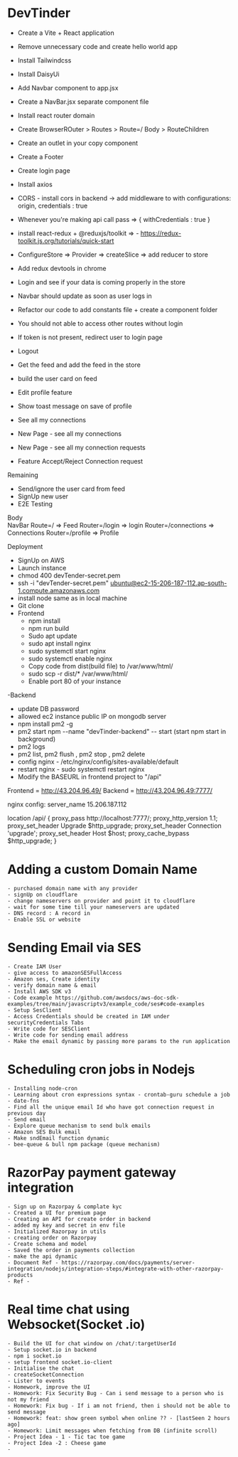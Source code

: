 # DevTinder


- Create a Vite + React application
- Remove unnecessary code and create hello world app
- Install Tailwindcss
- Install DaisyUi 
- Add Navbar component to app.jsx
- Create a NavBar.jsx separate component file
- Install react router domain
- Create BrowserROuter > Routes > Route=/ Body > RouteChildren
- Create an outlet in your copy component
- Create a Footer
- Create login page
- Install axios
- CORS - install cors in backend -> add middleware to with configurations: origin, credentials : true
- Whenever you're making api call pass => { withCredentials : true }
- install react-redux + @reduxjs/toolkit => - https://redux-toolkit.js.org/tutorials/quick-start
- ConfigureStore => Provider => createSlice => add reducer to store
- Add redux devtools in chrome
- Login and see if your data is coming properly in the store
- Navbar should update as soon as user logs in
- Refactor our code to add constants file + create a component folder

- You should not able to access other routes without login
- If token is not present, redirect user to login page
- Logout
- Get the feed and add the feed in the store
- build the user card on feed
- Edit profile feature
- Show toast message on save of profile
- See all my connections
- New Page - see all my connections
- New Page - see all my connection requests
- Feature Accept/Reject Connection request

Remaining 
- Send/ignore the user card from feed
- SignUp new user
- E2E  Testing

Body    
    NavBar
    Route=/ => Feed
    Router=/login => login
    Router=/connections => Connections
    Router=/profile => Profile



Deployment

- SignUp on AWS
- Launch instance
- chmod 400 devTender-secret.pem
- ssh -i "devTender-secret.pem" ubuntu@ec2-15-206-187-112.ap-south-1.compute.amazonaws.com
- install node same as in local machine
- Git clone
- Frontend
  - npm install 
  - npm run build
  - Sudo apt update
  - sudo apt install nginx
  - sudo systemctl start nginx
  - sudo systemctl enable nginx
  - Copy code from dist(build file) to /var/www/html/ 
  - sudo scp -r dist/* /var/www/html/
  - Enable port 80 of your instance

-Backend
- update DB password
- allowed ec2 instance public IP on mongodb server 
- npm install pm2 -g
- pm2 start npm --name "devTinder-backend" -- start   (start npm start in background)
- pm2 logs
- pm2 list, pm2 flush <name>, pm2 stop <name>, pm2 delete <name>
- config nginx - /etc/nginx/config/sites-available/default
- restart nginx - sudo systemctl restart nginx
- Modify the BASEURL in frontend project to "/api"

Frontend = http://43.204.96.49/
Backend = http://43.204.96.49:7777/


nginx config: 
server_name 15.206.187.112

location /api/ {
        proxy_pass http://localhost:7777/;
        proxy_http_version 1.1;
        proxy_set_header Upgrade $http_upgrade;
        proxy_set_header Connection 'upgrade';
        proxy_set_header Host $host;
        proxy_cache_bypass $http_upgrade;
    }



# Adding a custom Domain Name

    - purchased domain name with any provider
    - signUp on cloudflare
    - change nameservers on provider and point it to cloudflare
    - wait for some time till your nameservers are updated
    - DNS record : A record in 
    - Enable SSL or website

# Sending Email via SES
    - Create IAM User
    - give access to amazonSESFullAccess
    - Amazon ses, Create identity 
    - verify domain name & email
    - Install AWS SDK v3
    - Code example https://github.com/awsdocs/aws-doc-sdk-examples/tree/main/javascriptv3/example_code/ses#code-examples
    - Setup SesClient
    - Access Credentials should be created in IAM under securityCredentials Tabs
    - Write code for SESClient
    - Write code for sending email address
    - Make the email dynamic by passing more params to the run application

# Scheduling cron jobs in Nodejs
    - Installing node-cron
    - Learning about cron expressions syntax - crontab-guru schedule a job
    - date-fns
    - Find all the unique email Id who have got connection request in previous day
    - Send email
    - Explore queue mechanism to send bulk emails
    - Amazon SES Bulk email
    - Make sndEmail function dynamic
    - bee-queue & bull npm package (queue mechanism)

# RazorPay payment gateway integration
    - Sign up on Razorpay & complate kyc
    - Created a UI for premium page
    - Creating an API for create order in backend
    - added my key and secret in env file
    - Initialized Razorpay in utils
    - creating order on Razorpay
    - Create schema and model
    - Saved the order in payments collection
    - make the api dynamic
    - Document Ref - https://razorpay.com/docs/payments/server-integration/nodejs/integration-steps/#integrate-with-other-razorpay-products
    - Ref -


# Real time chat using Websocket(Socket .io)
    - Build the UI for chat window on /chat/:targetUserId
    - Setup socket.io in backend
    - npm i socket.io
    - setup frontend socket.io-client
    - Initialise the chat
    - createSocketConnection
    - Lister to events
    - Homework, improve the UI
    - Homework: Fix Security Bug - Can i send message to a person who is not my friend
    - Homework: Fix bug - If i am not friend, then i should not be able to send message
    - Homework: feat: show green symbol when online ?? - [lastSeen 2 hours ago]
    - Homework: Limit messages when fetching from DB (infinite scroll)
    - Project Idea - 1 - Tic tac toe game
    - Project Idea -2 : Cheese game
    - 